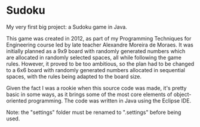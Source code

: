 # Sudoku
My very first big project: a Sudoku game in Java.

This game was created in 2012, as part of my Programming Techniques for
Engineering course led by late teacher Alexandre Moreira de Moraes. It was
initially planned as a 9x9 board with randomly generated numbers which are
allocated in randomly selected spaces, all while following the game rules.
However, it proved to be too ambitious, so the plan had to be changed to a 6x6
board with randomly generated numbers allocated in sequential spaces, with the
rules being adapted to the board size.

Given the fact I was a rookie when this source code was made, it's pretty basic
in some ways, as it brings some of the most core elements of object-oriented
programming. The code was written in Java using the Eclipse IDE.

Note: the "settings" folder must be renamed to ".settings" before being used.
